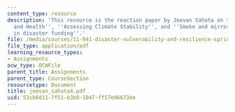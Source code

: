 ```yaml
---
content_type: resource
description: 'This resource is the reaction paper by Jeevan Sahota on the topics ''Climate
  and Health'', ''Assessing Climate Stability'', and ''Smoke and mirrors: deficiencies
  in disaster funding''.'
file: /media/courses/11-941-disaster-vulnerability-and-resilience-spring-2005/53cb6d117f51b3b01047ff57e96673ee_jeevan_sahota4.pdf
file_type: application/pdf
learning_resource_types:
- Assignments
ocw_type: OCWFile
parent_title: Assignments
parent_type: CourseSection
resourcetype: Document
title: jeevan_sahota4.pdf
uid: 53cb6d11-7f51-b3b0-1047-ff57e96673ee
---
```

